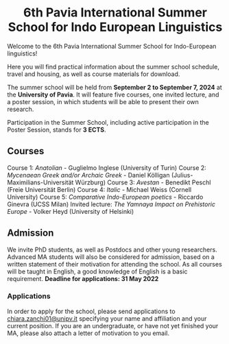 <div align="center">

# 6th Pavia International Summer School for Indo European Linguistics

</div>

Welcome to the 6th Pavia International Summer School for Indo-European linguistics!

Here you will find practical information about the summer school schedule, travel and housing, as well as course materials for download.

The summer school will be held from **September 2 to September 7, 2024** at the **University of Pavia**. It will feature five courses, one invited lecture, and a poster session, in which students will be able to present their own research.

Participation in the Summer School, including active participation in the Poster Session, stands for **3 ECTS**.

## Courses

Course 1: *Anatolian* - Guglielmo Inglese (University of Turin)
Course 2: *Mycenaean Greek and/or Archaic Greek* - Daniel Kölligan (Julius-Maximilians-Universität Würzburg)
Course 3: *Avestan* - Benedikt Peschl (Freie Universität Berlin)
Course 4: *Italic* - Michael Weiss (Cornell University)
Course 5: *Comparative Indo-European poetics* - Riccardo Ginevra (UCSS Milan)
Invited lecture: *The Yamnaya Impact on Prehistoric Europe* - Volker Heyd (University of Helsinki)

## Admission

We invite PhD students, as well as Postdocs and other young researchers. Advanced MA students will also be considered for admission, based on a written statement of their motivation for attending the school. As all courses will be taught in English, a good knowledge of English is a basic requirement. **Deadline for applications: 31 May 2022**

### Applications

In order to apply for the school, please send applications to chiara.zanchi01@unipv.it specifying your name and affiliation and your current position.
If you are an undergraduate, or have not yet finished your MA, please also attach a letter of motivation to you email.

